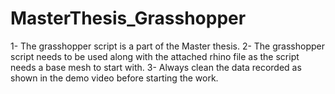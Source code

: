 # MasterThesis_Grasshopper
1- The grasshopper script is a part of the Master thesis. 
2- The grasshopper script needs to be used along with the attached rhino file as the script needs a base mesh to start with.
3- Always clean the data recorded as shown in the demo video before starting the work.
